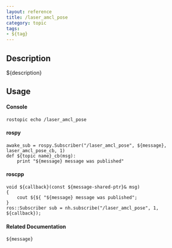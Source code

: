 ```yaml
---
layout: reference
title: /laser_amcl_pose
category: topic
tags: 
- ${tag}
---
```


## Description
${description}

## Usage
#### Console
```
rostopic echo /laser_amcl_pose
```

#### rospy
```
awake_sub = rospy.Subscriber("/laser_amcl_pose", ${message}, laser_amcl_pose_cb, 1)
def ${topic name}_cb(msg):
    print "${message} message was published"
```

#### roscpp
```
void ${callback}(const ${message-shared-ptr}& msg)
{
    cout ${${ "${message} message was published";
}
ros::Subscriber sub = nh.subscribe("/laser_amcl_pose", 1, ${callback});
```

#### Related Documentation
``${message}``  